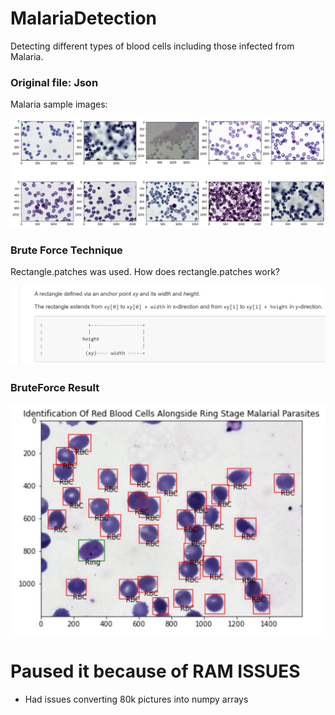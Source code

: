# MalariaDetection
Detecting different types of blood cells including those infected from Malaria.

### Original file: Json

Malaria sample images:

<div align="left">
    <img src="https://github.com/ShikharGhimire/MalariaDetection/blob/main/Malaria%20screenshot.png" width="600px"</img> 
</div>

### Brute Force Technique

Rectangle.patches was used. How does rectangle.patches work?

<div align="left">
    <img src="https://github.com/ShikharGhimire/MalariaDetection/blob/main/rectangle.JPG" width="600px"</img> 
</div>

### BruteForce Result

<div align="left">
    <img src="https://github.com/ShikharGhimire/MalariaDetection/blob/main/malariabb.JPG" width="600px"</img> 
</div>

# Paused it because of RAM ISSUES 

- Had issues converting 80k pictures into numpy arrays
